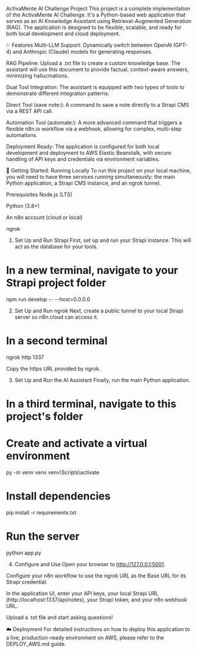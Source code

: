 ActivaMente AI Challenge Project
This project is a complete implementation of the ActivaMente AI Challenge. It's a Python-based web application that serves as an AI Knowledge Assistant using Retrieval-Augmented Generation (RAG). The application is designed to be flexible, scalable, and ready for both local development and cloud deployment.

✨ Features
Multi-LLM Support: Dynamically switch between OpenAI (GPT-4) and Anthropic (Claude) models for generating responses.

RAG Pipeline: Upload a .txt file to create a custom knowledge base. The assistant will use this document to provide factual, context-aware answers, minimizing hallucinations.

Dual Tool Integration: The assistant is equipped with two types of tools to demonstrate different integration patterns:

Direct Tool (save note:): A command to save a note directly to a Strapi CMS via a REST API call.

Automation Tool (automate:): A more advanced command that triggers a flexible n8n.io workflow via a webhook, allowing for complex, multi-step automations.

Deployment Ready: The application is configured for both local development and deployment to AWS Elastic Beanstalk, with secure handling of API keys and credentials via environment variables.

🚀 Getting Started: Running Locally
To run this project on your local machine, you will need to have three services running simultaneously: the main Python application, a Strapi CMS instance, and an ngrok tunnel.

Prerequisites
Node.js (LTS)

Python (3.8+)

An n8n account (cloud or local)

ngrok

1. Set Up and Run Strapi
First, set up and run your Strapi instance. This will act as the database for your tools.

# In a new terminal, navigate to your Strapi project folder
npm run develop -- --host=0.0.0.0

2. Set Up and Run ngrok
Next, create a public tunnel to your local Strapi server so n8n.cloud can access it.

# In a second terminal
ngrok http 1337

Copy the https URL provided by ngrok.

3. Set Up and Run the AI Assistant
Finally, run the main Python application.

# In a third terminal, navigate to this project's folder

# Create and activate a virtual environment
py -m venv venv
venv\Scripts\activate

# Install dependencies
pip install -r requirements.txt

# Run the server
python app.py

4. Configure and Use
Open your browser to http://127.0.0.1:5001.

Configure your n8n workflow to use the ngrok URL as the Base URL for its Strapi credential.

In the application UI, enter your API keys, your local Strapi URL (http://localhost:1337/api/notes), your Strapi token, and your n8n webhook URL.

Upload a .txt file and start asking questions!

☁️ Deployment
For detailed instructions on how to deploy this application to a live, production-ready environment on AWS, please refer to the DEPLOY_AWS.md guide.